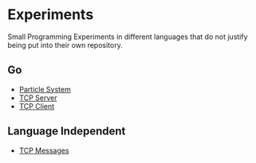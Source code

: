 # Experiments

Small Programming Experiments in different languages that do not justify being put into their own repository.


## Go

* [Particle System](https://github.com/EldoranDev/experiments/tree/main/go/particles)
* [TCP Server](https://github.com/EldoranDev/experiments/tree/main/go/tcp-server)
* [TCP Client](https://github.com/EldoranDev/experiments/tree/main/go/tcp-client)

## Language Independent

* [TCP Messages](https://github.com/EldoranDev/experiments/tree/main/tcp/messages)
